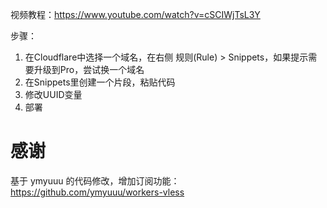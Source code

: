 视频教程：https://www.youtube.com/watch?v=cSCIWjTsL3Y

步骤：
1. 在Cloudflare中选择一个域名，在右侧 规则(Rule) > Snippets，如果提示需要升级到Pro，尝试换一个域名
2. 在Snippets里创建一个片段，粘贴代码
3. 修改UUID变量
4. 部署


# 感谢
基于 ymyuuu 的代码修改，增加订阅功能：https://github.com/ymyuuu/workers-vless
